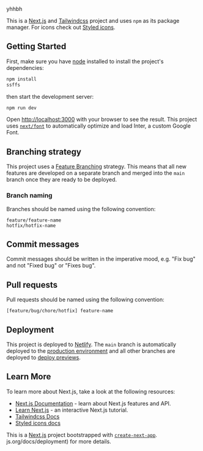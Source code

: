 yhhbh

This is a [Next.js](https://nextjs.org/) and [Tailwindcss](https://tailwindcss.com) project and uses `npm` as its package manager. For icons check out [Styled icons](https://styled-icons.dev/).

## Getting Started

First, make sure you have [node](https://nodejs.org/en/download/) installed to install the project's dependencies:

```bash
npm install
ssffs
```

then start the development server:

```bash
npm run dev
```

Open [http://localhost:3000](http://localhost:3000) with your browser to see the result.
This project uses [`next/font`](https://nextjs.org/docs/basic-features/font-optimization) to automatically optimize and load Inter, a custom Google Font.

## Branching strategy

This project uses a [Feature Branching](https://www.atlassian.com/git/tutorials/comparing-workflows/feature-branch-workflow) strategy. This means that all new features are developed on a separate branch and merged into the `main` branch once they are ready to be deployed.

### Branch naming

Branches should be named using the following convention:

`feature/feature-name`  
`hotfix/hotfix-name`

## Commit messages

Commit messages should be written in the imperative mood, e.g. "Fix bug" and not "Fixed bug" or "Fixes bug".

## Pull requests

Pull requests should be named using the following convention:

`[feature/bug/chore/hotfix] feature-name`

## Deployment

This project is deployed to [Netlify](https://www.netlify.com/). The `main` branch is automatically deployed to the [production environment](https://www.netlify.com/blog/2016/07/20/introducing-deploy-previews-in-netlify/) and all other branches are deployed to [deploy previews](https://www.netlify.com/blog/2016/07/20/introducing-deploy-previews-in-netlify/).

## Learn More

To learn more about Next.js, take a look at the following resources:

- [Next.js Documentation](https://nextjs.org/docs) - learn about Next.js features and API.
- [Learn Next.js](https://nextjs.org/learn) - an interactive Next.js tutorial.
- [Tailwindcss Docs](https://tailwindcss.com/docs/)
- [Styled icons docs](https://github.com/styled-icons/styled-icons#-styled-icons)



This is a [Next.js](https://nextjs.org/) project bootstrapped with [`create-next-app`](https://github.com/vercel/next.js/tree/canary/packages/create-next-app).
js.org/docs/deployment) for more details.

<!--triggers workflow?-->
